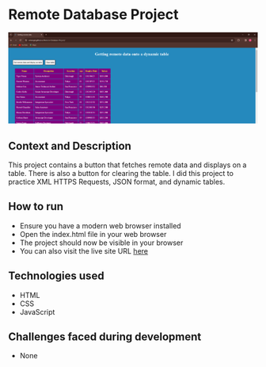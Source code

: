 # Remote Database Project
![](assets/RemoteDataScreenshot.PNG)
## Context and Description
This project contains a button that fetches remote data and displays on a table. There is also a button for clearing the table. I did this project to practice XML HTTPS Requests, JSON format, and dynamic tables.
## How to run
* Ensure you have a modern web browser installed
* Open the index.html file in your web browser
* The project should now be visible in your browser
* You can also visit the live site URL [here](https://arinzegit.github.io/Remote-Database-Project/)
## Technologies used
* HTML
* CSS
* JavaScript
## Challenges faced during development
* None
